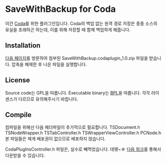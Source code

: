 SaveWithBackup for Coda
========================

이건 [Coda](http://www.panic.com/coda)를 위한 플러그인입니다.
Coda의 백업 없는 원격 경로 저장은 종종 소스의 유실을 초래하곤 하는데, 이를 위해 저장할 때 함께 백업하게 해줍니다.


Installation
------------

[다음 페이지](http://devbug.me/647)를 방문하여 첨부된 SaveWithBackup.codaplugin_1.0.zip 파일을 받습니다.
압축을 해제한 후 나온 파일을 실행합니다.


License
-------

Source code는 GPL을 따릅니다.
Executable binary는 [BPL](http://devel.oops.org/document/bpl)을 따릅니다.
각각 라이센스가 다르므로 유의해주시기 바랍니다.


Compile
-------

컴파일을 위해선 다음 헤더파일이 추가적으로 필요합니다.
TSDocument.h
TSNodeWrapper.h
TSTabController.h
TSWrapperViewController.h
PCNode.h
본 파일들은 제게 배포권이 없으므로 배포하지 않습니다.

CodaPlugInsController.h 파일은, 실수로 빼먹었습니다. 데헷~☆
[다음 링크](http://www.panic.com/coda/d/Coda%20Sample%20Plug-ins.zip)를 통해서 다운받을 수 있습니다.

